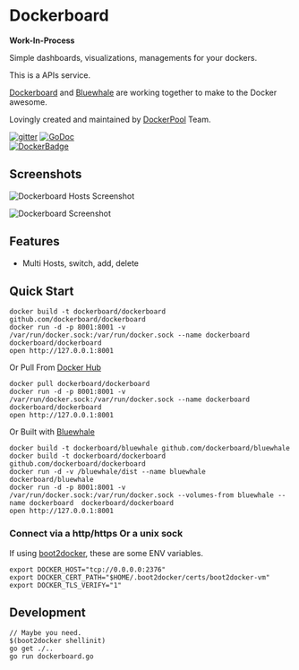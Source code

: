 
# Dockerboard

**Work-In-Process**

Simple dashboards, visualizations, managements for your dockers.

This is a APIs service.

[Dockerboard][] and [Bluewhale][] are working together to make to the Docker awesome.

Lovingly created and maintained by [DockerPool][] Team.

[![gitter][gitter-image]][gitter-url]
[![GoDoc][godoc-image]][godoc-url]   
[![DockerBadge][docker-image]][docker-url]


## Screenshots

![Dockerboard Hosts Screenshot](https://raw.githubusercontent.com/dockerboard/bluewhale/master/screenshots/hosts.gif)

![Dockerboard Screenshot](https://raw.githubusercontent.com/dockerboard/bluewhale/master/screenshots/dockerboard.gif)


## Features

* Multi Hosts, switch, add, delete


## Quick Start

```
docker build -t dockerboard/dockerboard github.com/dockerboard/dockerboard
docker run -d -p 8001:8001 -v /var/run/docker.sock:/var/run/docker.sock --name dockerboard  dockerboard/dockerboard
open http://127.0.0.1:8001
```

Or Pull From [Docker Hub][]

```
docker pull dockerboard/dockerboard
docker run -d -p 8001:8001 -v /var/run/docker.sock:/var/run/docker.sock --name dockerboard  dockerboard/dockerboard
open http://127.0.0.1:8001
```

Or Built with [Bluewhale][]

```
docker build -t dockerboard/bluewhale github.com/dockerboard/bluewhale
docker build -t dockerboard/dockerboard github.com/dockerboard/dockerboard
docker run -d -v /bluewhale/dist --name bluewhale dockerboard/bluewhale
docker run -d -p 8001:8001 -v /var/run/docker.sock:/var/run/docker.sock --volumes-from bluewhale --name dockerboard  dockerboard/dockerboard
open http://127.0.0.1:8001
```

### Connect via a http/https Or a unix sock

  If using [boot2docker][], these are some ENV variables.

```
export DOCKER_HOST="tcp://0.0.0.0:2376"
export DOCKER_CERT_PATH="$HOME/.boot2docker/certs/boot2docker-vm"
export DOCKER_TLS_VERIFY="1"
```


## Development

```
// Maybe you need.
$(boot2docker shellinit)
go get ./..
go run dockerboard.go
```

[Dockerboard]: https://github.com/dockerboard/dockerboard
[Bluewhale]: https://github.com/dockerboard/bluewhale
[DockerPool]: http://dockerpool.com/
[boot2docker]: http://boot2docker.io/
[docker hub]: https://hub.docker.com/

[gitter-image]: https://badges.gitter.im/Join%20Chat.svg
[gitter-url]: https://gitter.im/dockerboard/dockerboard?utm_source=badge&utm_medium=badge&utm_campaign=pr-badge&utm_content=badge
[godoc-image]: https://godoc.org/github.com/dockerboard/dockerboard?status.svg
[godoc-url]: http://godoc.org/github.com/dockerboard/dockerboard
[docker-image]: http://dockeri.co/image/dockerboard/dockerboard
[docker-url]: https://registry.hub.docker.com/u/dockerboard/dockerboard/
